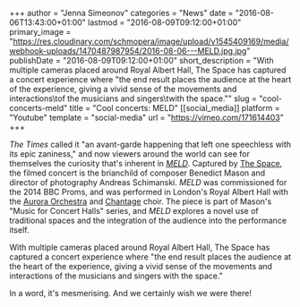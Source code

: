 +++
author = "Jenna Simeonov"
categories = "News"
date = "2016-08-06T13:43:00+01:00"
lastmod = "2016-08-09T09:12:00+01:00"
primary_image = "https://res.cloudinary.com/schmopera/image/upload/v1545409169/media/webhook-uploads/1470487987954/2016-08-06---MELD.jpg.jpg"
publishDate = "2016-08-09T09:12:00+01:00"
short_description = "With multiple cameras placed around Royal Albert Hall, The Space has captured a concert experience where &quot;the end result places the audience at the heart of the experience, giving a vivid sense of the movements and interactions\tof the musicians and singers\twith the space.&quot;"
slug = "cool-concerts-meld"
title = "Cool concerts: MELD"
[[social_media]]
platform = "Youtube"
template = "social-media"
url = "https://vimeo.com/171614403"
+++

*The Times* called it "an avant-garde happening that left one speechless with its epic zaniness," and now viewers around the world can see for themselves the curiosity that's inherent in [*MELD*](https://vimeo.com/171614403). Captured by [The Space](https://www.thespace.org/), the filmed concert is the brianchild of composer Benedict Mason and director of photography Andreas Schimanski. *MELD* was commissioned for the 2014 BBC Proms, and was performed in London's Royal Albert Hall with the [Aurora Orchestra](/aurora-orchestra-fun-frankenstein/) and [Chantage](http://www.chantage.org/) choir. The piece is part of Mason's "Music for Concert Halls" series, and *MELD* explores a novel use of traditional spaces and the integration of the audience into the performance itself.

With multiple cameras placed around Royal Albert Hall, The Space has captured a concert experience where "the end result places the audience at the heart of the experience, giving a vivid sense of the movements and interactions	of the musicians and singers	with the space."

In a word, it's mesmerising. And we certainly wish we were there!

